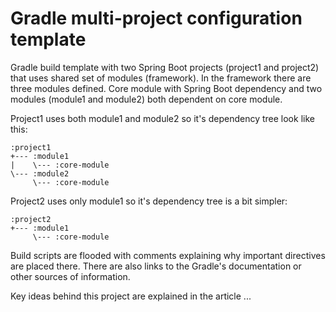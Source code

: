 Gradle multi-project configuration template
===========================================

Gradle build template with two Spring Boot projects (project1 and project2) that uses shared set of modules (framework). In the framework there are three modules defined. Core module with Spring Boot dependency and two modules (module1 and module2) both dependent on core module.

Project1 uses both module1 and module2 so it's dependency tree look like this:
```
:project1
+--- :module1
|    \--- :core-module
\--- :module2
     \--- :core-module
```
Project2 uses only module1 so it's dependency tree is a bit simpler:
```
:project2
+--- :module1
     \--- :core-module
```
Build scripts are flooded with comments explaining why important directives are placed there. There are also links to the Gradle's documentation or other sources of information.

Key ideas behind this project are explained in the article ...